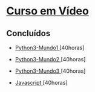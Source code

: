 # [Curso em Vídeo](https://www.cursoemvideo.com/cursos/)

## Concluídos
- [Python3-Mundo1 ](https://github.com/felipetega/CursoEmVideo/tree/cev/Python3/Mundo1)[40horas]
- [Python3-Mundo2 ](https://github.com/felipetega/CursoEmVideo/tree/cev/Python3/Mundo2)[40horas]
- [Python3-Mundo3 ](https://github.com/felipetega/CursoEmVideo/tree/cev/Python3/Mundo3)[40horas]

- [Javascript ](https://github.com/felipetega/CursoEmVideo/tree/cev/Javascript)[40horas]
